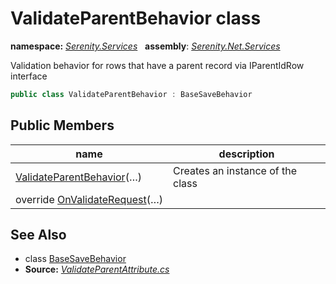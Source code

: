# ValidateParentBehavior class
**namespace:** *[Serenity.Services](../README.md#serenity.services-namespace)*   **assembly**: *[Serenity.Net.Services](../README.md)*

Validation behavior for rows that have a parent record via IParentIdRow interface

```csharp
public class ValidateParentBehavior : BaseSaveBehavior
```

## Public Members

| name | description |
| --- | --- |
| [ValidateParentBehavior](ValidateParentBehavior/ValidateParentBehavior.md)(…) | Creates an instance of the class |
| override [OnValidateRequest](ValidateParentBehavior/OnValidateRequest.md)(…) |  |

## See Also

* class [BaseSaveBehavior](BaseSaveBehavior.md)
* **Source:** *[ValidateParentAttribute.cs](https://github.com/serenity-is/Serenity/blob/master/src/Serenity.Net.Services/RequestHandlers/IntegratedFeatures/Validation/ValidateParentAttribute.cs)*